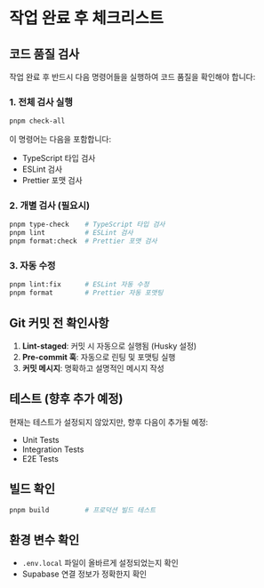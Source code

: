 # 작업 완료 후 체크리스트

## 코드 품질 검사
작업 완료 후 반드시 다음 명령어들을 실행하여 코드 품질을 확인해야 합니다:

### 1. 전체 검사 실행
```bash
pnpm check-all
```
이 명령어는 다음을 포함합니다:
- TypeScript 타입 검사
- ESLint 검사
- Prettier 포맷 검사

### 2. 개별 검사 (필요시)
```bash
pnpm type-check    # TypeScript 타입 검사
pnpm lint          # ESLint 검사
pnpm format:check  # Prettier 포맷 검사
```

### 3. 자동 수정
```bash
pnpm lint:fix      # ESLint 자동 수정
pnpm format        # Prettier 자동 포맷팅
```

## Git 커밋 전 확인사항
1. **Lint-staged**: 커밋 시 자동으로 실행됨 (Husky 설정)
2. **Pre-commit 훅**: 자동으로 린팅 및 포맷팅 실행
3. **커밋 메시지**: 명확하고 설명적인 메시지 작성

## 테스트 (향후 추가 예정)
현재는 테스트가 설정되지 않았지만, 향후 다음이 추가될 예정:
- Unit Tests
- Integration Tests
- E2E Tests

## 빌드 확인
```bash
pnpm build         # 프로덕션 빌드 테스트
```

## 환경 변수 확인
- `.env.local` 파일이 올바르게 설정되었는지 확인
- Supabase 연결 정보가 정확한지 확인